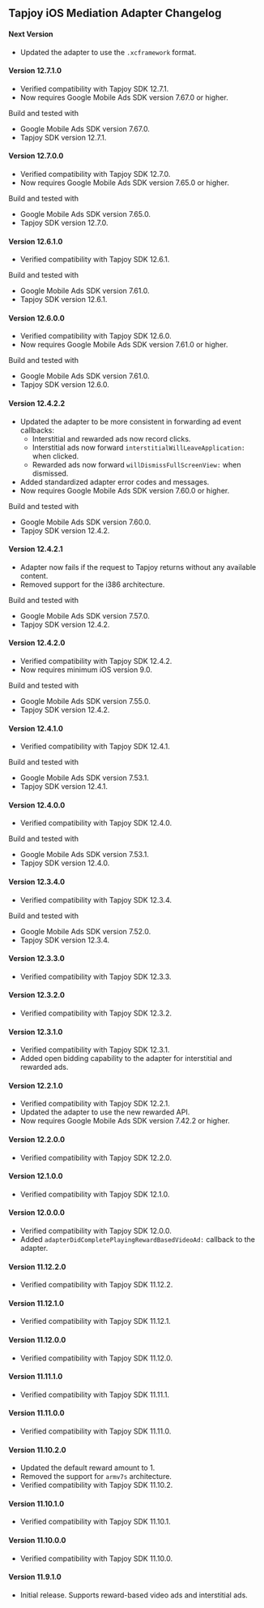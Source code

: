 ## Tapjoy iOS Mediation Adapter Changelog

#### Next Version
- Updated the adapter to use the `.xcframework` format.

#### Version 12.7.1.0
- Verified compatibility with Tapjoy SDK 12.7.1.
- Now requires Google Mobile Ads SDK version 7.67.0 or higher.

Build and tested with
- Google Mobile Ads SDK version 7.67.0.
- Tapjoy SDK version 12.7.1.

#### Version 12.7.0.0
- Verified compatibility with Tapjoy SDK 12.7.0.
- Now requires Google Mobile Ads SDK version 7.65.0 or higher.

Build and tested with
- Google Mobile Ads SDK version 7.65.0.
- Tapjoy SDK version 12.7.0.

#### Version 12.6.1.0
- Verified compatibility with Tapjoy SDK 12.6.1.

Build and tested with
- Google Mobile Ads SDK version 7.61.0.
- Tapjoy SDK version 12.6.1.

#### Version 12.6.0.0
- Verified compatibility with Tapjoy SDK 12.6.0.
- Now requires Google Mobile Ads SDK version 7.61.0 or higher.

Build and tested with
- Google Mobile Ads SDK version 7.61.0.
- Tapjoy SDK version 12.6.0.

#### Version 12.4.2.2
- Updated the adapter to be more consistent in forwarding ad event callbacks:
    - Interstitial and rewarded ads now record clicks.
    - Interstitial ads now forward `interstitialWillLeaveApplication:` when clicked.
    - Rewarded ads now forward `willDismissFullScreenView:` when dismissed.
- Added standardized adapter error codes and messages.
- Now requires Google Mobile Ads SDK version 7.60.0 or higher.

Build and tested with
- Google Mobile Ads SDK version 7.60.0.
- Tapjoy SDK version 12.4.2.

#### Version 12.4.2.1
- Adapter now fails if the request to Tapjoy returns without any available content.
- Removed support for the i386 architecture.

Build and tested with
- Google Mobile Ads SDK version 7.57.0.
- Tapjoy SDK version 12.4.2.

#### Version 12.4.2.0
- Verified compatibility with Tapjoy SDK 12.4.2.
- Now requires minimum iOS version 9.0.

Build and tested with
- Google Mobile Ads SDK version 7.55.0.
- Tapjoy SDK version 12.4.2.

#### Version 12.4.1.0
- Verified compatibility with Tapjoy SDK 12.4.1.

Build and tested with
- Google Mobile Ads SDK version 7.53.1.
- Tapjoy SDK version 12.4.1.

#### Version 12.4.0.0
- Verified compatibility with Tapjoy SDK 12.4.0.

Build and tested with
- Google Mobile Ads SDK version 7.53.1.
- Tapjoy SDK version 12.4.0.

#### Version 12.3.4.0
- Verified compatibility with Tapjoy SDK 12.3.4.

Build and tested with
- Google Mobile Ads SDK version 7.52.0.
- Tapjoy SDK version 12.3.4.

#### Version 12.3.3.0
- Verified compatibility with Tapjoy SDK 12.3.3.

#### Version 12.3.2.0
- Verified compatibility with Tapjoy SDK 12.3.2.

#### Version 12.3.1.0
- Verified compatibility with Tapjoy SDK 12.3.1.
- Added open bidding capability to the adapter for interstitial and rewarded ads.

#### Version 12.2.1.0
- Verified compatibility with Tapjoy SDK 12.2.1.
- Updated the adapter to use the new rewarded API.
- Now requires Google Mobile Ads SDK version 7.42.2 or higher.

#### Version 12.2.0.0
- Verified compatibility with Tapjoy SDK 12.2.0.

#### Version 12.1.0.0
- Verified compatibility with Tapjoy SDK 12.1.0.

#### Version 12.0.0.0
- Verified compatibility with Tapjoy SDK 12.0.0.
- Added `adapterDidCompletePlayingRewardBasedVideoAd:` callback to the adapter.

#### Version 11.12.2.0
- Verified compatibility with Tapjoy SDK 11.12.2.

#### Version 11.12.1.0
- Verified compatibility with Tapjoy SDK 11.12.1.

#### Version 11.12.0.0
- Verified compatibility with Tapjoy SDK 11.12.0.

#### Version 11.11.1.0
- Verified compatibility with Tapjoy SDK 11.11.1.

#### Version 11.11.0.0
- Verified compatibility with Tapjoy SDK 11.11.0.

#### Version 11.10.2.0
- Updated the default reward amount to 1.
- Removed the support for `armv7s` architecture.
- Verified compatibility with Tapjoy SDK 11.10.2.

#### Version 11.10.1.0
- Verified compatibility with Tapjoy SDK 11.10.1.

#### Version 11.10.0.0
- Verified compatibility with Tapjoy SDK 11.10.0.

#### Version 11.9.1.0
- Initial release. Supports reward-based video ads and interstitial ads.

